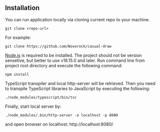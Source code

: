 ## Installation

You can run application locally via cloning current repo to your machine.

```
git clone <repo-url>
```

For example:

```
git clone https://github.com/Novorock/casual-draw
```

[Node.js](https://nodejs.org/) is required to be installed. The project should not be version sensetive, but better to use v18.15.0 and later. Run command line from project root directory and execute the following command:

```
npm install
```

TypeScript transpiler and local http-server will be retrieved. Then you need to transpile TypeScript libraries to JavaScript by executing the following:

```
./node_modules/typescript/bin/tsc
```

Finally, start local server by:

```
./node_modules/.bin/http-server -a localhost -p 8080
```

and open browser on localhost: http://localhost:8080/